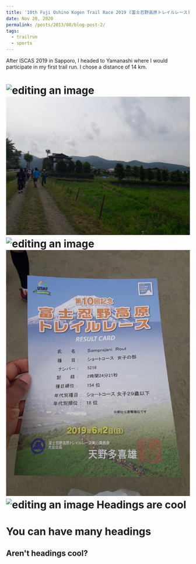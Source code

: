 ```yaml
---
title: '10th Fuji Oshino Kogen Trail Race 2019 (富士忍野高原トレイルレース) '
date: Nov 20, 2020
permalink: /posts/2013/08/blog-post-2/
tags:
  - trailrun
  - sports
---
```


After ISCAS 2019 in Sapporo, I headed to Yamanashi where I would participate in my first trail run. I chose a distance of 14 km. 

![editing an image](/images/blog_images/fuji_run/fuji_run1.jpg)
![editing an image](/images/blog_images/fuji_run/fuji_run2.jpg)
![editing an image](/images/blog_images/fuji_run/fuji_run3.jpg)
![editing an image](/images/blog_images/fuji_run/fuji_run4.jpg)
![editing an image](/images/blog_images/fuji_run/fuji_run5.jpg)
Headings are cool
======

You can have many headings
======

Aren't headings cool?
------

